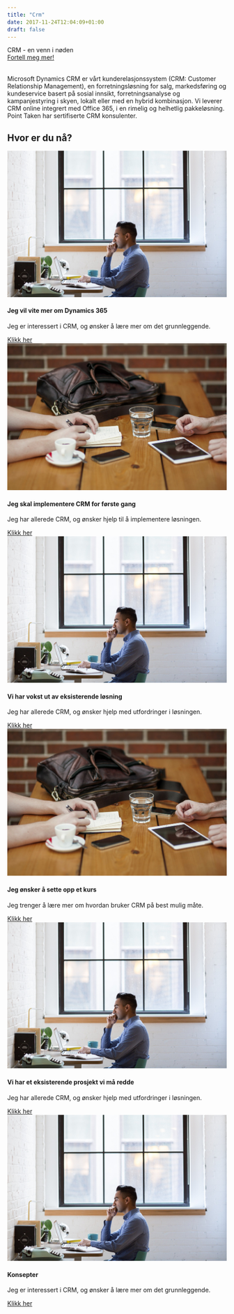 ```yaml
---
title: "Crm"
date: 2017-11-24T12:04:09+01:00
draft: false
---
```


<div class="row splash w-crm" style="margin-bottom:2rem">
    <div class="col-12 splash-wrapper">
        <div class="splash-slogan"> CRM - en venn i nøden
        </div>
<a class="btn btn-primary" href="#" role="button">Fortell meg mer!</a> 
    </div>
</div>

<div class="row">
    <div class="col-12">
        <p class="lead">Microsoft Dynamics CRM er vårt kunderelasjonssystem (CRM: Customer Relationship Management), en forretningsløsning for salg, markedsføring og kundeservice basert på sosial innsikt, forretningsanalyse og kampanjestyring i skyen, lokalt eller med en hybrid kombinasjon. Vi leverer CRM online integrert med Office 365, i en rimelig og helhetlig pakkeløsning. Point Taken har sertifiserte CRM konsulenter.</p>
    </div>
</div>

<div class="row">
    <div class="heading text-center">
        <h2>Hvor er du nå?</h2>
    </div>
</div>

<div class="row">
    <div class="col-sm-12 col-md-6 col-lg-4">
        <div class="card" style="min-height:400px">
            <img class="card-img-top " src="../img/laptop.jpg" alt="Card image cap">
            <div class="card-body">
                <h4 class="card-title">Jeg vil vite mer om Dynamics 365</h4>
                <p class="card-text">Jeg er interessert i CRM, og ønsker å lære mer om det grunnleggende.</p>
                <a href="#" class="btn btn-primary">Klikk her</a>
            </div>
        </div>
    </div>
    <div class="col-sm-12 col-md-6 col-lg-4">
        <div class="card" style="min-height:400px">
            <img class="card-img-top" src="../img/office_meeting.jpg" alt="Card image cap">
            <div class="card-body">
                <h4 class="card-title">Jeg skal implementere CRM for første gang</h4>
                <p class="card-text">Jeg har allerede CRM, og ønsker hjelp til å implementere løsningen.</p>
                <a href="#" class="btn btn-primary">Klikk her</a>
            </div>
        </div>
    </div>
    <div class="col-sm-12 col-md-6 col-lg-4">
        <div class="card" style="min-height:400px">
            <img class="card-img-top" src="../img/laptop.jpg" alt="Card image cap">
            <div class="card-body">
                <h4 class="card-title">Vi har vokst ut av eksisterende løsning</h4>
                <p class="card-text">Jeg har allerede CRM, og ønsker hjelp med utfordringer i løsningen.</p>
                <a href="#" class="btn btn-primary">Klikk her</a>
            </div>
        </div>
    </div>
    <div class="col-sm-12 col-md-6 col-lg-4">
        <div class="card" style="min-height:400px">
            <img class="card-img-top" src="../img/office_meeting.jpg" alt="Card image cap">
            <div class="card-body">
                <h4 class="card-title">Jeg ønsker å sette opp et kurs</h4>
                <p class="card-text">Jeg trenger å lære mer om hvordan bruker CRM på best mulig måte.</p>
                <a href="#" class="btn btn-primary">Klikk her</a>
            </div>
        </div>
    </div>
    <div class="col-sm-12 col-md-6 col-lg-4">
        <div class="card" style="min-height:400px">
            <img class="card-img-top" src="../img/laptop.jpg" alt="Card image cap">
            <div class="card-body">
                <h4 class="card-title">Vi har et eksisterende prosjekt vi må redde</h4>
                <p class="card-text">Jeg har allerede CRM, og ønsker hjelp med utfordringer i løsningen.</p>
                <a href="#" class="btn btn-primary">Klikk her</a>
            </div>
        </div>
    </div>
    <div class="col-sm-12 col-md-6 col-lg-4">
        <div class="card" style="min-height:400px">
            <img class="card-img-top " src="../img/laptop.jpg" alt="Card image cap">
            <div class="card-body">
                <h4 class="card-title">Konsepter</h4>
                <p class="card-text">Jeg er interessert i CRM, og ønsker å lære mer om det grunnleggende.</p>
                <a href="#" class="btn btn-primary">Klikk her</a>
            </div>
        </div>
    </div>                 
</div>